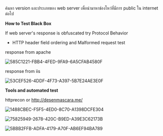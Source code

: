 ค้นหา version และประเภทของ web server เพื่อนำมาหาช่องโหว่ที่มีการ public ใน internet ต่อไป

**How to Test Black Box**

If web server's response is obfuscated try Protocol Behavior
- HTTP header field ordering  and Malformed request test

response from apache

![585C1221-FBB4-4FED-9FA9-6A5CFAB4580F](https://user-images.githubusercontent.com/60565002/73824181-4a44b880-482c-11ea-9fcf-8c3c7e38c109.png)

response from iis

![53CEF526-4DDF-4F73-A397-5B7E24AE3E0F](https://user-images.githubusercontent.com/60565002/73824192-503a9980-482c-11ea-9746-51c290057b10.png)

**Tools and automated test**

httprecon or http://desenmascara.me/

![1488CBEC-F5F5-4ED0-8C70-A1398DCFE304](https://user-images.githubusercontent.com/60565002/73824214-56c91100-482c-11ea-9c6d-a6a4c1b813e5.png)

![75825949-2678-420C-B9ED-A39E3C62173B](https://user-images.githubusercontent.com/60565002/73824199-53ce2080-482c-11ea-9c53-417cd30379fb.png)

![5BBB2FFB-ADFA-4179-A70F-AB6EF94BA789](https://user-images.githubusercontent.com/60565002/73824231-5e88b580-482c-11ea-80a3-0f07ff5e2a15.png)



